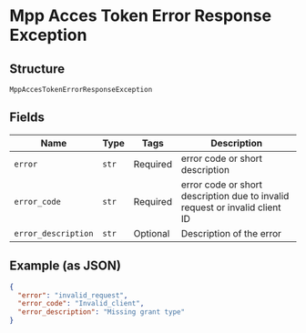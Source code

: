 
# Mpp Acces Token Error Response Exception

## Structure

`MppAccesTokenErrorResponseException`

## Fields

| Name | Type | Tags | Description |
|  --- | --- | --- | --- |
| `error` | `str` | Required | error code or short description |
| `error_code` | `str` | Required | error code or short description due to invalid request or invalid client ID |
| `error_description` | `str` | Optional | Description of the error |

## Example (as JSON)

```json
{
  "error": "invalid_request",
  "error_code": "Invalid_client",
  "error_description": "Missing grant type"
}
```

